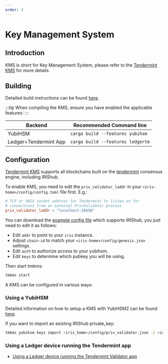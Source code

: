 ```yaml
---
order: 3
---
```


# Key Management System

## Introduction

KMS is short for Key Management System, please refer to the [Tendermint KMS](https://github.com/tendermint/kms) for more details.

## Building

Detailed build instructions can be found [here](https://github.com/tendermint/kms#installation).

:::tip
When compiling the KMS, ensure you have enabled the applicable features:
:::

| Backend               | Recommended Command line              |
| --------------------- | ------------------------------------- |
| YubiHSM               | ```cargo build --features yubihsm```  |
| Ledger+Tendermint App | ```cargo build --features ledgertm``` |

## Configuration

[Tendermint KMS](https://github.com/tendermint/kms) supports all blockchains built on the [tendermint](https://github.com/tendermint/tendermint) consensus engine, including IRIShub.

To enable KMS, you need to edit the `priv_validator_laddr` in your `<iris-home>/config/config.toml` file first. E.g.:

```toml
# TCP or UNIX socket address for Tendermint to listen on for
# connections from an external PrivValidator process
priv_validator_laddr = "localhost:26658"
```

You can download the [example config file](https://github.com/tendermint/kms/blob/master/tmkms.toml.example) which supports IRIShub, you just need to edit it as follows:

- Edit `addr` to point to your `iris` instance.
- Adjust `chain-id` to match your `<iris-home>/config/genesis.json` settings.
- Edit `auth` to authorize access to your yubihsm.
- Edit `keys` to determine which pubkey you will be using.

Then start tmkms:

```bash
tmkms start
```

A KMS can be configured in various ways:

### Using a YubiHSM

Detailed information on how to setup a KMS with YubiHSM2 can be found [here](https://github.com/tendermint/kms/blob/master/README.yubihsm.md).

If you want to import an existing IRIShub private_key:

```bash
tmkms yubihsm keys import <iris_home>/config/priv_validator.json -i <id>
```

### Using a Ledger device running the Tendermint app

- [Using a Ledger device running the Tendermint Validator app](kms/kms_ledger.md)
